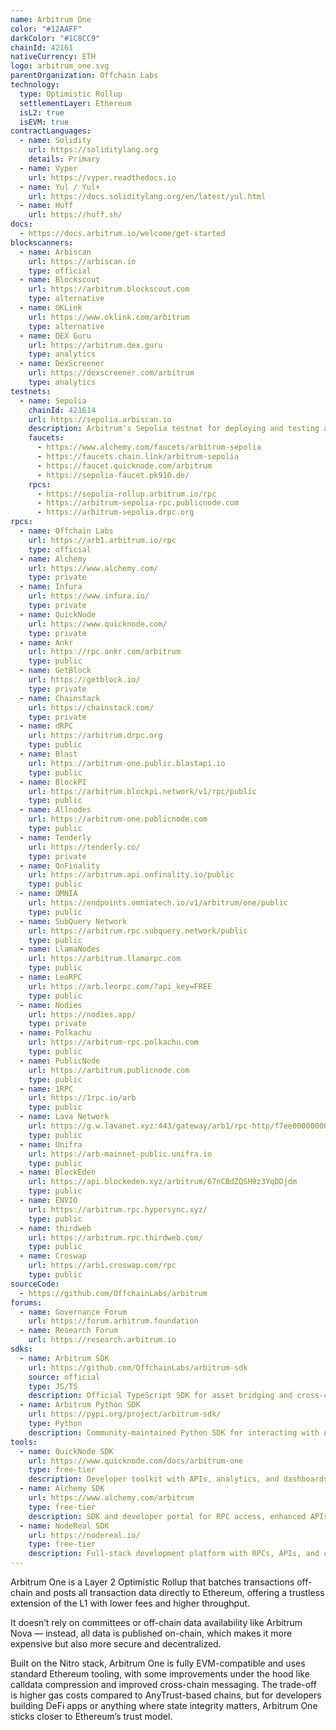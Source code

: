 ```yaml
---
name: Arbitrum One
color: "#12AAFF"
darkColor: "#1C8CC9"
chainId: 42161
nativeCurrency: ETH
logo: arbitrum_one.svg
parentOrganization: Offchain Labs
technology:
  type: Optimistic Rollup
  settlementLayer: Ethereum
  isL2: true
  isEVM: true
contractLanguages:
  - name: Solidity
    url: https://soliditylang.org
    details: Primary
  - name: Vyper
    url: https://vyper.readthedocs.io
  - name: Yul / Yul+
    url: https://docs.soliditylang.org/en/latest/yul.html
  - name: Huff
    url: https://huff.sh/
docs:
  - https://docs.arbitrum.io/welcome/get-started
blockscanners:
  - name: Arbiscan
    url: https://arbiscan.io
    type: official
  - name: Blockscout
    url: https://arbitrum.blockscout.com
    type: alternative
  - name: OKLink
    url: https://www.oklink.com/arbitrum
    type: alternative
  - name: DEX Guru
    url: https://arbitrum.dex.guru
    type: analytics
  - name: DexScreener
    url: https://dexscreener.com/arbitrum
    type: analytics
testnets:
  - name: Sepolia
    chainId: 421614
    url: https://sepolia.arbiscan.io
    description: Arbitrum's Sepolia testnet for deploying and testing applications on the Arbitrum Layer 2 network.
    faucets: 
      - https://www.alchemy.com/faucets/arbitrum-sepolia
      - https://faucets.chain.link/arbitrum-sepolia
      - https://faucet.quicknode.com/arbitrum
      - https://sepolia-faucet.pk910.de/
    rpcs:
      - https://sepolia-rollup.arbitrum.io/rpc
      - https://arbitrum-sepolia-rpc.publicnode.com
      - https://arbitrum-sepolia.drpc.org
rpcs:
  - name: Offchain Labs
    url: https://arb1.arbitrum.io/rpc
    type: official
  - name: Alchemy
    url: https://www.alchemy.com/
    type: private
  - name: Infura
    url: https://www.infura.io/
    type: private
  - name: QuickNode
    url: https://www.quicknode.com/
    type: private
  - name: Ankr
    url: https://rpc.ankr.com/arbitrum
    type: public
  - name: GetBlock
    url: https://getblock.io/
    type: private
  - name: Chainstack
    url: https://chainstack.com/
    type: private
  - name: dRPC
    url: https://arbitrum.drpc.org
    type: public
  - name: Blast
    url: https://arbitrum-one.public.blastapi.io
    type: public
  - name: BlockPI
    url: https://arbitrum.blockpi.network/v1/rpc/public
    type: public
  - name: Allnodes
    url: https://arbitrum-one.publicnode.com
    type: public
  - name: Tenderly
    url: https://tenderly.co/
    type: private
  - name: OnFinality
    url: https://arbitrum.api.onfinality.io/public
    type: public
  - name: OMNIA
    url: https://endpoints.omniatech.io/v1/arbitrum/one/public
    type: public
  - name: SubQuery Network
    url: https://arbitrum.rpc.subquery.network/public
    type: public
  - name: LlamaNodes
    url: https://arbitrum.llamarpc.com
    type: public
  - name: LeoRPC
    url: https://arb.leorpc.com/?api_key=FREE
    type: public
  - name: Nodies
    url: https://nodies.app/
    type: private
  - name: Polkachu
    url: https://arbitrum-rpc.polkachu.com
    type: public
  - name: PublicNode
    url: https://arbitrum.publicnode.com
    type: public
  - name: 1RPC
    url: https://1rpc.io/arb
    type: public
  - name: Lava Network
    url: https://g.w.lavanet.xyz:443/gateway/arb1/rpc-http/f7ee0000000000000000000000000000
    type: public
  - name: Unifra
    url: https://arb-mainnet-public.unifra.io
    type: public
  - name: BlockEden
    url: https://api.blockeden.xyz/arbitrum/67nCBdZQSH9z3YqDDjdm
    type: public
  - name: ENVIO
    url: https://arbitrum.rpc.hypersync.xyz/
    type: public
  - name: thirdweb
    url: https://arbitrum.rpc.thirdweb.com/
    type: public
  - name: Croswap
    url: https://arb1.croswap.com/rpc
    type: public
sourceCode:
  - https://github.com/OffchainLabs/arbitrum
forums:
  - name: Governance Forum
    url: https://forum.arbitrum.foundation
  - name: Research Forum
    url: https://research.arbitrum.io
sdks:
  - name: Arbitrum SDK
    url: https://github.com/OffchainLabs/arbitrum-sdk
    source: official
    type: JS/TS
    description: Official TypeScript SDK for asset bridging and cross-chain messaging on Arbitrum networks.
  - name: Arbitrum Python SDK
    url: https://pypi.org/project/arbitrum-sdk/
    type: Python
    description: Community-maintained Python SDK for interacting with Arbitrum chains, supporting asset bridging and messaging.
tools:
  - name: QuickNode SDK
    url: https://www.quicknode.com/docs/arbitrum-one
    type: free-tier
    description: Developer toolkit with APIs, analytics, and dashboards for building apps on Arbitrum One.
  - name: Alchemy SDK
    url: https://www.alchemy.com/arbitrum
    type: free-tier
    description: SDK and developer portal for RPC access, enhanced APIs, contract tracing, and debugging tools for Arbitrum.
  - name: NodeReal SDK
    url: https://nodereal.io/
    type: free-tier
    description: Full-stack development platform with RPCs, APIs, and contract analytics for scaling on Arbitrum One.
---
```


Arbitrum One is a Layer 2 Optimistic Rollup that batches transactions off-chain and posts all transaction data directly to Ethereum, offering a trustless extension of the L1 with lower fees and higher throughput.

It doesn’t rely on committees or off-chain data availability like Arbitrum Nova — instead, all data is published on-chain, which makes it more expensive but also more secure and decentralized.

Built on the Nitro stack, Arbitrum One is fully EVM-compatible and uses standard Ethereum tooling, with some improvements under the hood like calldata compression and improved cross-chain messaging. The trade-off is higher gas costs compared to AnyTrust-based chains, but for developers building DeFi apps or anything where state integrity matters, Arbitrum One sticks closer to Ethereum’s trust model.